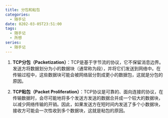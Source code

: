 ```yaml
---
title: 分包和粘包
categories:
  - 随手记
date: 0202-03-05T23:51:00
tags:
  - 随手记
  - 所想
series:
  - 随手记
---
```

1. **TCP分包（Packetization）**：TCP是基于字节流的协议，它不保留消息边界。发送方将数据划分为小的数据块（通常称为段），并将它们发送到网络中。在传输过程中，这些数据块可能会被网络层分割成更小的数据包，这就是分包的原因。
    
2. **TCP粘包（Packet Proliferation）**：TCP协议是可靠的、面向连接的协议，在传输数据时，会尽可能地将多个发送方发送的数据合并成一个较大的数据块，以减少网络传输的开销。因此，如果发送方在短时间内发送了多个小数据块，接收方可能会一次性收到多个数据块，这就是粘包的原因。